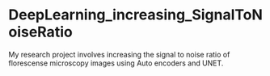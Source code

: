 # DeepLearning_increasing_SignalToNoiseRatio
My research project involves increasing the signal to noise ratio of florescense microscopy images using Auto encoders and UNET.  
